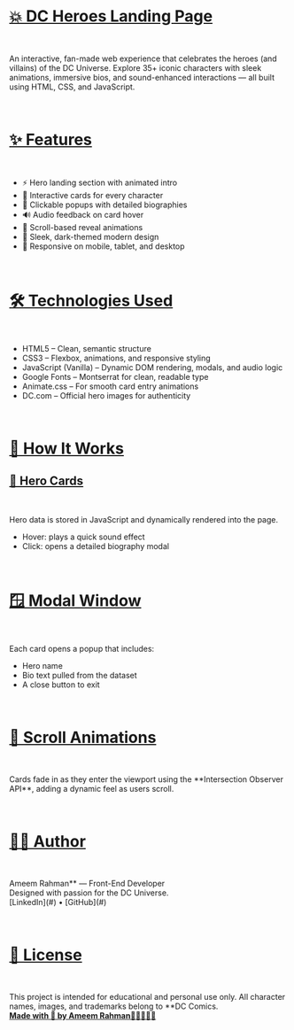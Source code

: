 <h1><u>💥 DC Heroes Landing Page</u></h1>
<br>
<p>
An interactive, fan-made web experience that celebrates the heroes (and villains) of the DC Universe. Explore 35+ iconic characters with sleek animations, immersive bios, and sound-enhanced interactions — all built using HTML, CSS, and JavaScript.
</p>
<br>
<h1><u>✨ Features</u></h1>
<br>
<div>
  <ul>
    <li>⚡ Hero landing section with animated intro</li>
    <li>🎴 Interactive cards for every character</li>
    <li>📜 Clickable popups with detailed biographies</li>
    <li>🔊 Audio feedback on card hover</li>
    <li>🔄 Scroll-based reveal animations</li>
    <li>🎨 Sleek, dark-themed modern design</li>
    <li>📱 Responsive on mobile, tablet, and desktop</li>
  </ul>
</div>
<br>
<h1><u>🛠️ Technologies Used</u></h1>
<br>
<div>
  <ul>
    <li>HTML5 – Clean, semantic structure</li>
    <li>CSS3 – Flexbox, animations, and responsive styling</li>
    <li>JavaScript (Vanilla) – Dynamic DOM rendering, modals, and audio logic</li>
    <li>Google Fonts – Montserrat for clean, readable type</li>
    <li>Animate.css – For smooth card entry animations</li>
    <li>DC.com – Official hero images for authenticity</li>
  </ul>
</div>
<br>
<h1><u>🧩 How It Works</u></h1>
<h2><u>🦸 Hero Cards</u></h2>
<br>
<p>
  Hero data is stored in JavaScript and dynamically rendered into the page.
</p>
<div>
   <ul>
    <li>Hover: plays a quick sound effect</li>
    <li>Click: opens a detailed biography modal</li>
   </ul>
</div>
<br>
<h1><u>🪟 Modal Window</u></h1>
<br>
<div>
  <p>Each card opens a popup that includes:</p>
 <ul>
    <li>Hero name</li>
    <li>Bio text pulled from the dataset</li>
   <li>A close button to exit  </li>
  </ul>
</div>
<br>
<h1><u>👀 Scroll Animations</u></h1>
<br>
<p>Cards fade in as they enter the viewport using the **Intersection Observer API**, adding a dynamic feel as users scroll.</p>
<br>
<h1><u>👨‍💻 Author</u></h1>
<br>
<p>
  Ameem Rahman** — Front-End Developer  
  <br>
  Designed with passion for the DC Universe.
  <br>
  [LinkedIn](#) • [GitHub](#)
</p>
<br>
<h1><u>📜 License</u></h1>
<br>
<p>
  This project is intended for educational and personal use only. All character names, images, and trademarks belong to **DC Comics.
  <br>
  <u><b>Made with 💙 by Ameem Rahman🦇🦸‍♀️🦸‍♂️</u>
</p>














